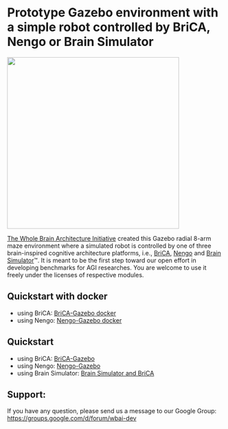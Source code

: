 # Prototype Gazebo environment with a simple robot controlled by BriCA, Nengo or Brain Simulator

<img src="https://cloud.githubusercontent.com/assets/1708549/13484633/fd0aa402-e142-11e5-8b4a-cd4be83954e4.png" width=400/>

[The Whole Brain Architecture Initiative](http://wba-initiative.org/en/) created this Gazebo radial 8-arm maze environment where a simulated robot is controlled by one of three brain-inspired cognitive architecture platforms, i.e., [BriCA](http://wba-initiative.org/wiki/en/brica), [Nengo](http://www.nengo.ca) and [Brain Simulator](http://www.goodai.com/#!brain-simulator/c81c)™.  It is meant to be the first step toward our open effort in developing benchmarks for AGI researches.  You are welcome to use it freely under the licenses of respective modules.

## Quickstart with docker

 - using BriCA: [BriCA-Gazebo docker](/docker/brica_gazebo)
 - using Nengo: [Nengo-Gazebo docker](/docker/nengo_gazebo)

## Quickstart

 - using BriCA: [BriCA-Gazebo](/examples/brica_agent)
 - using Nengo: [Nengo-Gazebo](/examples/nengo_agent)
 - using Brain Simulator: [Brain Simulator and BriCA](examples/brainsimulator_agent)

## Support:
If you have any question, please send us a message to our Google Group:  
https://groups.google.com/d/forum/wbai-dev
